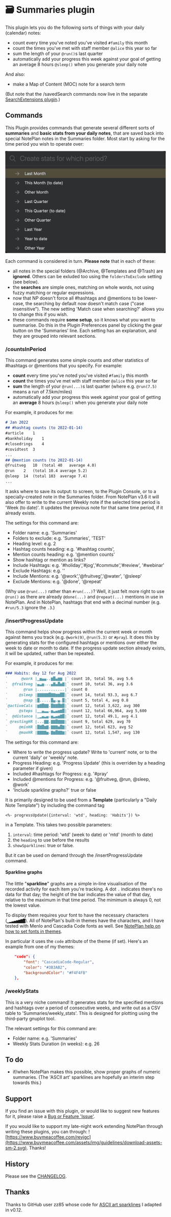 # 🗃 Summaries plugin

This plugin lets you do the following sorts of things with your daily (calendar) notes:
- count every time you've noted you've visited  `#family` this month
- count the times you've met with staff member `@alice` this year so far
- sum the length of your `@run()`s last quarter
- automatically add your progress this week against your goal of getting an average 8 hours `@sleep()` when you generate your daily note

And also:
- make a Map of Content (MOC) note for a search term

(But note that the /savedSearch commands now live in the separate [SearchExtensions plugin](https://github.com/NotePlan/plugins/tree/main/jgclark.SearchExtensions/).)

## Commands
This Plugin provides commands that generate several different sorts of **summaries** and **basic stats from your daily notes**, that are saved back into special NotePlan notes in the Summaries folder. Most start by asking for the time period you wish to operate over:

![time period selection](time-period-selection.jpg)

Each command is considered in turn. 
**Please note** that in each of these: 
- all notes in the special folders (@Archive, @Templates and @Trash) are **ignored**.  Others can be exluded too using the `foldersToExclude` setting (see below).
- the **searches** are simple ones, matching on whole words, not using fuzzy matching or regular expressions.
- now that NP doesn't force all #hashtags and @mentions to be lower-case, the searching by default now doesn't match case ("case insensitive"). The new setting 'Match case when searching?' allows you to change this if you wish.
- these commands require **some setup**, so it knows what you want to summarise. Do this in the Plugin Preferences panel by clicking the gear button on the 'Summaries' line. Each setting has an explanation, and they are grouped into relevant sections.

### /countsInPeriod
This command generates some simple counts and other statistics of #hashtags or @mentions that you specify. For example:
- **count** every time you've noted you've visited  `#family` this month
- **count** the times you've met with staff member `@alice` this year so far
- **sum** the length of your `@run(...)`s last quarter (where e.g. `@run(7.5)` means a run of 7.5km/miles)
- automatically add your progress this week against your goal of getting an **average** 8 hours `@sleep()` when you generate your daily note

For example, it produces for me:

```markdown
# Jan 2022
## #hashtag counts (to 2022-01-14)
#article	1
#bankholiday	1
#closedrings	4
#covidtest	3
...
## @mention counts (to 2022-01-14)
@fruitveg	10	(total 40	average 4.0)
@run	2	(total 10.4	average 5.2)
@sleep	14	(total 103	average 7.4)
...
```

It asks where to save its output: to screen, to the Plugin Console, or to a specially-created note in the Summaries folder.
From NotePlan v3.6 it will also offer to write to the current Weekly note if the selected time period is 'Week (to date)'.
It  updates the previous note for that same time period, if it already exists.

The settings for this command are:
- Folder name: e.g. 'Summaries'
- Folders to exclude: e.g. 'Summaries', 'TEST'
- Heading level: e.g. 2
- Hashtag counts heading: e.g. '#hashtag counts',
- Mention counts heading: e.g. '@mention counts'
- Show hashtag or mention as links?
- Include Hashtags: e.g. '#holiday','#jog','#commute','#review', '#webinar'
- Exclude Hashtags: e.g. ''
- Include Mentions: e.g. '@work','@fruitveg','@water', '@sleep'
- Exclude Mentions: e.g. '@done', '@repeat'

(Why use `@run(...)` rather than `#run(...)`? Well, it just felt more right to use `@run()` as there are already `@done(...)` and `@repeat(...)` mentions in use in NotePlan. And in NotePlan, hashtags that end with a decimal number (e.g. `#run/5.3` ignore the `.3`.)

### /insertProgressUpdate
This command helps show progress within the current week or month against items you track (e.g. `@work(9)`, `@run(5.3)` or `#pray`). It does this by generating stats for the configured hashtags or mentions over either the week to date or month to date. If the progress update section already exists, it will be updated, rather than be repeated.

For example, it produces for me: 

```markdown
### Habits: day 12 for Aug 2022
`      @work |▁▅▄▄..▆█▄▆▆ |` count 10, total 56, avg 5.6 
`  @fruitveg |▄▃▅...▄▇▄█▅▇|` count 10, total 36, avg 3.6 
`       @run |............|` count 0
`     @sleep |▇▇▇▇▇█▇▇▆▆██|` count 14, total 93.3, avg 6.7 
`       @nap |█.....█▄.▄.█|` count 5, total 4, avg 0.8 
`@activeCals |▆▇█▇▇.█▇▇█▇█|` count 12, total 3,622, avg 300 
`     @steps |▁▁▄▃▃.▅▃▄▅▆█|` count 12, total 66,964, avg 5,600 
`  @distance |▁▂▄▃▄.▅▃▄▅▇█|` count 12, total 49.1, avg 4.1 
` @restingHR |...▇▇.▇▇█▇▇▇|` count 9, total 629, avg 70 
`     @minHR |█▇█▆▇.▇▇▇▅█▇|` count 12, total 623, avg 52 
`     @maxHR |▇▇▇▇▅.▇▆█▇▇▆|` count 12, total 1,547, avg 130
```

The settings for this command are:
- Where to write the progress update? Write to 'current' note, or to the current 'daily' or 'weekly' note. 
- Progress Heading: e.g. 'Progress Update'  (this is overriden by a heading parameter if given)
- Included #hashtags for Progress: e.g. '#pray'
- Included @mentions for Progress: e.g. '@fruitveg, @run, @sleep, @work'
- 'Include sparkline graphs?' true or false

It is primarily designed to be used from a **Template** (particularly a "Daily Note Template") by including the command tag
```
<%- progressUpdate({interval: 'wtd', heading: 'Habits'}) %>
```
in a Template. This takes two possible parameters:
1. `interval`: time period: 'wtd' (week to date) or 'mtd' (month to date)
2. the `heading` to use before the results
3. `showSparklines`: true or false.

But it can be used on demand through the  /insertProgressUpdate command.

#### Sparkline graphs
The little "**sparkline**" graphs are a simple in-line visualisation of the recorded activity for each item you're tracking. A dot `.` indicates there's no data for that day; the height of the bar indicates the value of that day, relative to the maximum in that time period. The mimimum is always 0, not the lowest value.

To display them requires your font to have the necessary characters (`▁▂▃▄▅▆▇█`). All of NotePlan's built-in themes have the characters, and I have tested with Menlo and Cascadia Code fonts as well.  See [NotePlan help on how to set fonts in themes](https://help.noteplan.co/article/44-customize-themes#fonts). 

In particular it uses the `code` attribute of the theme (if set). Here's an example from one of my themes:
```json
	"code": {
		"font": "CascadiaCode-Regular",
		"color": "#3B3AB2",
        "backgroundColor": "#F4F4FB"
    },
```

### /weeklyStats
This is a very niche command! It generates stats for the specified mentions and hashtags over a period of consecutive weeks, and write out as a CSV table to 'Summaries/weekly_stats'. This is designed for plotting using the third-party gnuplot tool.

The relevant settings for this command are:
- Folder name: e.g. 'Summaries'
- Weekly Stats Duration (in weeks): e.g. 26

## To do
- if/when NotePlan makes this possible, show proper graphs of numeric summaries. (The 'ASCII art' sparklines are hopefully an interim step towards this.)

## Support
If you find an issue with this plugin, or would like to suggest new features for it, please raise a [Bug or Feature 'Issue'](https://github.com/NotePlan/plugins/issues).

If you would like to support my late-night work extending NotePlan through writing these plugins, you can through:
![https://www.buymeacoffee.com/revjgc](https://www.buymeacoffee.com/assets/img/guidelines/download-assets-sm-2.svg). Thanks!

## History
Please see the [CHANGELOG](CHANGELOG.md).

## Thanks
Thanks to GitHub user zz85 whose code for [ASCII art sparklines](https://github.com/zz85/ascii-graphs.js) I adapted in v0.12.
